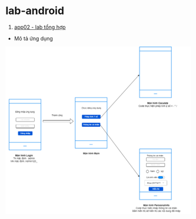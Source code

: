 # lab-android

1. [app02 - lab tổng hợp](https://github.com/Cuongyd196/lab_android/tree/main/app02)

- Mô tả ứng dụng

![app02](./images/lab02.png)